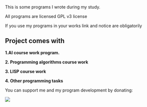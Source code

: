 This is some programs I wrote during my study.


All programs are licensed GPL v3 license

If you use my programs in your works link and notice are obligatorily


## Project comes with ##

**1.AI course work program.**

**2. Programming algorithms course work**

**3. LISP course work**

**4. Other programming tasks**


You can support me and my program development by donating:


[![](https://www.paypalobjects.com/en_US/i/btn/btn_donateCC_LG.gif)](https://www.paypal.com/cgi-bin/webscr?cmd=_s-xclick&hosted_button_id=36KPPJDYGLKUY)